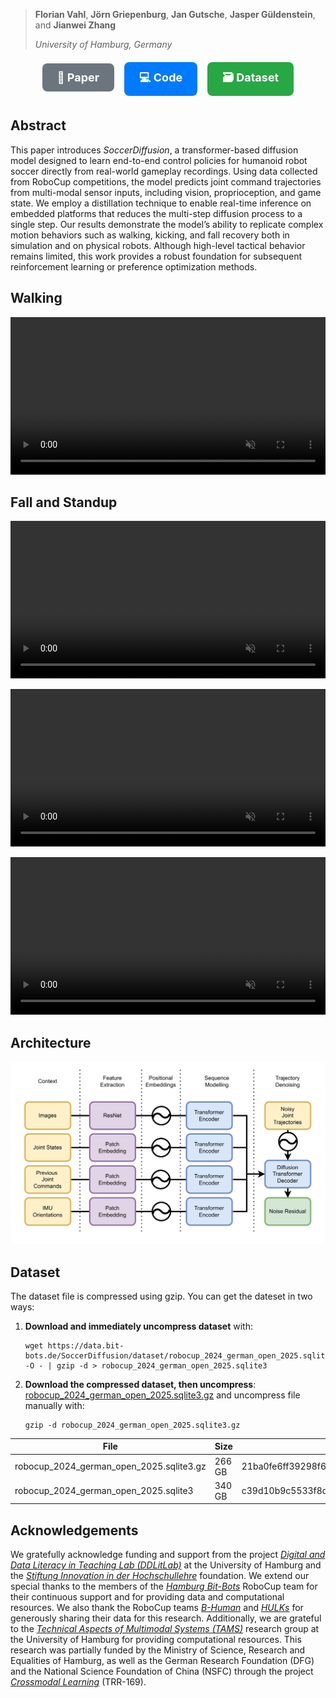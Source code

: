 > **Florian Vahl**, **Jörn Griepenburg**, **Jan Gutsche**, **Jasper Güldenstein**, and **Jianwei Zhang**
>
> *University of Hamburg, Germany*

<p align="center">
    <a href="https://arxiv.org/pdf/2504.20808" aria-label="Download the paper" title="Download the paper" style="
        display: inline-block;
        padding: 12px 24px;
        margin: 6px;
        font-size: 18px;
        font-weight: bold;
        color: white;
        background-color: #6c757d;
        border-radius: 8px;
        text-decoration: none;
    ">📄 Paper</a>
    <a href="https://github.com/bit-bots/SoccerDiffusion" aria-label="View the source Code on GitHub.com" title="View the source Code on GitHub.com" style="
        display: inline-block;
        padding: 12px 24px;
        margin: 6px;
        font-size: 18px;
        font-weight: bold;
        color: white;
        background-color: #007bff;
        border-radius: 8px;
        text-decoration: none;
    ">💻 Code</a>
    <a href="#dataset" aria-label="Download the dataset" title="Download the dataset" style="
        display: inline-block;
        padding: 12px 24px;
        margin: 6px;
        font-size: 18px;
        font-weight: bold;
        color: white;
        background-color: #28a745;
        border-radius: 8px;
        text-decoration: none;
    ">🗃️ Dataset</a>
</p>

## Abstract

This paper introduces *SoccerDiffusion*, a transformer-based diffusion model designed to learn end-to-end control policies for humanoid robot soccer directly from real-world gameplay recordings.
Using data collected from RoboCup competitions, the model predicts joint command trajectories from multi-modal sensor inputs, including vision, proprioception, and game state.
We employ a distillation technique to enable real-time inference on embedded platforms that reduces the multi-step diffusion process to a single step.
Our results demonstrate the model’s ability to replicate complex motion behaviors such as walking, kicking, and fall recovery both in simulation and on physical robots.
Although high-level tactical behavior remains limited, this work provides a robust foundation for subsequent reinforcement learning or preference optimization methods.

## Walking

<video width="100%" src="assets/walk.mp4" controls muted loop autoplay playsinline></video>

## Fall and Standup

<video width="100%" src="assets/get_up_fall_back.mp4" controls muted loop autoplay playsinline ></video>

<video width="100%" src="assets/get_up_fall_right.mp4" controls muted loop autoplay playsinline ></video>

<video width="100%" src="assets/get_up_fall_front.mp4" controls muted loop autoplay playsinline ></video>

## Architecture

![image](architecture.png)

## Dataset

The dataset file is compressed using gzip.
You can get the dateset in two ways:

1. **Download and immediately uncompress dataset** with:

    ```shell
    wget https://data.bit-bots.de/SoccerDiffusion/dataset/robocup_2024_german_open_2025.sqlite3.gz -O - | gzip -d > robocup_2024_german_open_2025.sqlite3
    ```

2. **Download the compressed dataset, then uncompress**: [robocup_2024_german_open_2025.sqlite3.gz](https://data.bit-bots.de/SoccerDiffusion/dataset/robocup_2024_german_open_2025.sqlite3.gz) and uncompress file manually with:

    ```shell
    gzip -d robocup_2024_german_open_2025.sqlite3.gz
    ```

| File                                     | Size   | SHA256SUM                                                        | MD5SUM                              |
|------------------------------------------|--------|------------------------------------------------------------------|----------------------------------|
| robocup_2024_german_open_2025.sqlite3.gz | 266 GB | 21ba0fe6ff39298f678bb59b2f85e6cfa5351d77d0695f73d9f4bb69a2427d7c | ecd6b5a5adeef7a688e281afe7fa91c8 |
| robocup_2024_german_open_2025.sqlite3    | 340 GB | c39d10b9c5533f8d04a2c58e3d522b2134cda7fe64e9eabca9363c9ebfd2b1e4 | de6997b4f18e701e3d7730e3e1151ae2 |

## Acknowledgements

We gratefully acknowledge funding and support from the project [*Digital and Data Literacy in Teaching Lab (DDLitLab)*](https://www.hcl.uni-hamburg.de/ddlitlab.html) at the University of Hamburg and the [*Stiftung Innovation in der Hochschullehre*](https://stiftung-hochschullehre.de/) foundation.
We extend our special thanks to the members of the [*Hamburg Bit-Bots*](https://bit-bots.de/) RoboCup team for their continuous support and for providing data and computational resources.
We also thank the RoboCup teams [*B-Human*](https://b-human.de/) and [*HULKs*](https://hulks.de/) for generously sharing their data for this research.
Additionally, we are grateful to the [*Technical Aspects of Multimodal Systems (TAMS)*](https://tams.informatik.uni-hamburg.de/) research group at the University of Hamburg for providing computational resources.
This research was partially funded by the Ministry of Science, Research and Equalities of Hamburg, as well as the German Research Foundation (DFG) and the National Science Foundation of China (NSFC) through the project [*Crossmodal Learning*](https://www.crossmodal-learning.org/home.html) (TRR-169).
